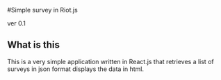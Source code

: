 #Simple survey in Riot.js

ver 0.1

## What is this
This is a very simple application written in React.js that retrieves a list of surveys in json format displays the data in html.

